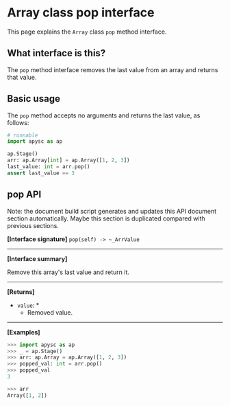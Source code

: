 # Array class pop interface

This page explains the `Array` class `pop` method interface.

## What interface is this?

The `pop` method interface removes the last value from an array and returns that value.

## Basic usage

The `pop` method accepts no arguments and returns the last value, as follows:

```py
# runnable
import apysc as ap

ap.Stage()
arr: ap.Array[int] = ap.Array([1, 2, 3])
last_value: int = arr.pop()
assert last_value == 3
```

## pop API

<!-- Docstring: apysc._type.array.Array.pop -->

<span class="inconspicuous-txt">Note: the document build script generates and updates this API document section automatically. Maybe this section is duplicated compared with previous sections.</span>

**[Interface signature]** `pop(self) -> ~_ArrValue`<hr>

**[Interface summary]**

Remove this array's last value and return it.<hr>

**[Returns]**

- `value`: *
  - Removed value.

<hr>

**[Examples]**

```py
>>> import apysc as ap
>>> _ = ap.Stage()
>>> arr: ap.Array = ap.Array([1, 2, 3])
>>> popped_val: int = arr.pop()
>>> popped_val
3

>>> arr
Array([1, 2])
```